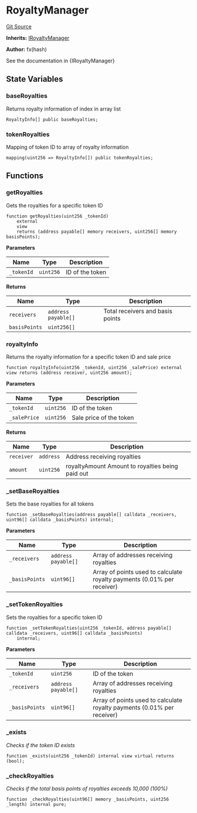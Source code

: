# RoyaltyManager
[Git Source](https://github.com/fxhash/fxhash-evm-contracts/blob/3196ec292bff15f41085b94e4b488f73ce88013c/src/tokens/extensions/RoyaltyManager.sol)

**Inherits:**
[IRoyaltyManager](/src/interfaces/IRoyaltyManager.sol/interface.IRoyaltyManager.md)

**Author:**
fx(hash)

See the documentation in {IRoyaltyManager}


## State Variables
### baseRoyalties
Returns royalty information of index in array list


```solidity
RoyaltyInfo[] public baseRoyalties;
```


### tokenRoyalties
Mapping of token ID to array of royalty information


```solidity
mapping(uint256 => RoyaltyInfo[]) public tokenRoyalties;
```


## Functions
### getRoyalties

Gets the royalties for a specific token ID


```solidity
function getRoyalties(uint256 _tokenId)
    external
    view
    returns (address payable[] memory receivers, uint256[] memory basisPoints);
```
**Parameters**

|Name|Type|Description|
|----|----|-----------|
|`_tokenId`|`uint256`|ID of the token|

**Returns**

|Name|Type|Description|
|----|----|-----------|
|`receivers`|`address payable[]`|Total receivers and basis points|
|`basisPoints`|`uint256[]`||


### royaltyInfo

Returns the royalty information for a specific token ID and sale price


```solidity
function royaltyInfo(uint256 _tokenId, uint256 _salePrice) external view returns (address receiver, uint256 amount);
```
**Parameters**

|Name|Type|Description|
|----|----|-----------|
|`_tokenId`|`uint256`|ID of the token|
|`_salePrice`|`uint256`|Sale price of the token|

**Returns**

|Name|Type|Description|
|----|----|-----------|
|`receiver`|`address`|Address receiving royalties|
|`amount`|`uint256`|royaltyAmount Amount to royalties being paid out|


### _setBaseRoyalties

Sets the base royalties for all tokens


```solidity
function _setBaseRoyalties(address payable[] calldata _receivers, uint96[] calldata _basisPoints) internal;
```
**Parameters**

|Name|Type|Description|
|----|----|-----------|
|`_receivers`|`address payable[]`|Array of addresses receiving royalties|
|`_basisPoints`|`uint96[]`|Array of points used to calculate royalty payments (0.01% per receiver)|


### _setTokenRoyalties

Sets the royalties for a specific token ID


```solidity
function _setTokenRoyalties(uint256 _tokenId, address payable[] calldata _receivers, uint96[] calldata _basisPoints)
    internal;
```
**Parameters**

|Name|Type|Description|
|----|----|-----------|
|`_tokenId`|`uint256`|ID of the token|
|`_receivers`|`address payable[]`|Array of addresses receiving royalties|
|`_basisPoints`|`uint96[]`|Array of points used to calculate royalty payments (0.01% per receiver)|


### _exists

*Checks if the token ID exists*


```solidity
function _exists(uint256 _tokenId) internal view virtual returns (bool);
```

### _checkRoyalties

*Checks if the total basis points of royalties exceeds 10,000 (100%)*


```solidity
function _checkRoyalties(uint96[] memory _basisPoints, uint256 _length) internal pure;
```

